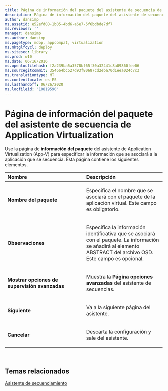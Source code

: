 ```yaml
---
title: Página de información del paquete del asistente de secuencia de Application Virtualization
description: Página de información del paquete del asistente de secuencia de Application Virtualization
author: dansimp
ms.assetid: e52efd08-1b05-4bd6-a6e7-5f6bdbde7df7
ms.reviewer: ''
manager: dansimp
ms.author: dansimp
ms.pagetype: mdop, appcompat, virtualization
ms.mktglfcycl: deploy
ms.sitesec: library
ms.prod: w10
ms.date: 06/16/2016
ms.openlocfilehash: f2a239ba5a3578bf65f30a32441c8a09860fee06
ms.sourcegitcommit: 354664bc527d93f80687cd2eba70d1eea024c7c3
ms.translationtype: MT
ms.contentlocale: es-ES
ms.lasthandoff: 06/26/2020
ms.locfileid: "10819590"
---
```

# Página de información del paquete del asistente de secuencia de Application Virtualization


Use la página de **información del paquete** del asistente de Application Virtualization (App-V) para especificar la información que se asociará a la aplicación que se secuencia. Esta página contiene los siguientes elementos.

<table>
<colgroup>
<col width="50%" />
<col width="50%" />
</colgroup>
<thead>
<tr class="header">
<th align="left">Nombre</th>
<th align="left">Descripción</th>
</tr>
</thead>
<tbody>
<tr class="odd">
<td align="left"><p><strong>Nombre del paquete</strong></p></td>
<td align="left"><p>Especifica el nombre que se asociará con el paquete de la aplicación virtual. Este campo es obligatorio.</p></td>
</tr>
<tr class="even">
<td align="left"><p><strong>Observaciones</strong></p></td>
<td align="left"><p>Especifica la información identificativa que se asociará con el paquete. La información se añadirá al elemento ABSTRACT del archivo OSD. Este campo es opcional.</p></td>
</tr>
<tr class="odd">
<td align="left"><p><strong>Mostrar opciones de supervisión avanzadas</strong></p></td>
<td align="left"><p>Muestra la <strong> Página opciones avanzadas </strong> del asistente de secuencias.</p></td>
</tr>
<tr class="even">
<td align="left"><p><strong>Siguiente</strong></p></td>
<td align="left"><p>Va a la siguiente página del asistente.</p></td>
</tr>
<tr class="odd">
<td align="left"><p><strong>Cancelar</strong></p></td>
<td align="left"><p>Descarta la configuración y sale del asistente.</p></td>
</tr>
</tbody>
</table>

 

## Temas relacionados


[Asistente de secuenciamiento](sequencing-wizard.md)

 

 





